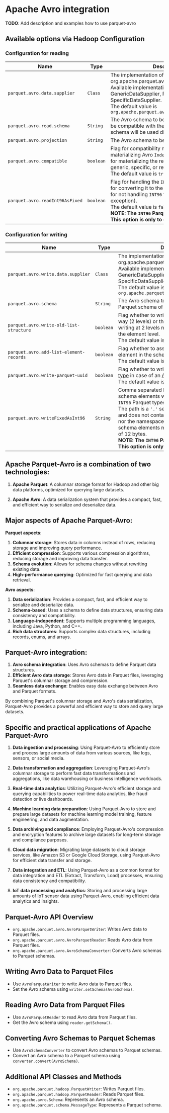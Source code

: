 <!--
  ~ Licensed to the Apache Software Foundation (ASF) under one
  ~ or more contributor license agreements.  See the NOTICE file
  ~ distributed with this work for additional information
  ~ regarding copyright ownership.  The ASF licenses this file
  ~ to you under the Apache License, Version 2.0 (the
  ~ "License"); you may not use this file except in compliance
  ~ with the License.  You may obtain a copy of the License at
  ~
  ~   http://www.apache.org/licenses/LICENSE-2.0
  ~
  ~ Unless required by applicable law or agreed to in writing,
  ~ software distributed under the License is distributed on an
  ~ "AS IS" BASIS, WITHOUT WARRANTIES OR CONDITIONS OF ANY
  ~ KIND, either express or implied.  See the License for the
  ~ specific language governing permissions and limitations
  ~ under the License.
  -->

Apache Avro integration
======

**TODO**: Add description and examples how to use parquet-avro

## Available options via Hadoop Configuration

### Configuration for reading

| Name                                    | Type      | Description                                                          |
|-----------------------------------------|-----------|----------------------------------------------------------------------|
| `parquet.avro.data.supplier`            | `Class`   | The implementation of the interface org.apache.parquet.avro.AvroDataSupplier. Available implementations in the library: GenericDataSupplier, ReflectDataSupplier, SpecificDataSupplier.<br/>The default value is `org.apache.parquet.avro.SpecificDataSupplier` |
| `parquet.avro.read.schema`              | `String`  | The Avro schema to be used for reading. It shall be compatible with the file schema. The file schema will be used directly if not set. |
| `parquet.avro.projection`               | `String`  | The Avro schema to be used for projection.                           |
| `parquet.avro.compatible`               | `boolean` | Flag for compatibility mode. `true` for materializing Avro `IndexedRecord` objects, `false` for materializing the related objects for either generic, specific, or reflect records.<br/>The default value is `true`. |
| `parquet.avro.readInt96AsFixed`        | `boolean` | Flag for handling the `INT96` Parquet types. `true` for converting it to the `fixed` Avro type, `false` for not handling `INT96` types (throwing exception).<br/>The default value is `false`.<br/>**NOTE: The `INT96` Parquet type is deprecated. This option is only to support old data.** |

### Configuration for writing

| Name                                    | Type      | Description                                                          |
|-----------------------------------------|-----------|----------------------------------------------------------------------|
| `parquet.avro.write.data.supplier`      | `Class`   | The implementation of the interface org.apache.parquet.avro.AvroDataSupplier. Available implementations in the library: GenericDataSupplier, ReflectDataSupplier, SpecificDataSupplier.<br/>The default value is `org.apache.parquet.avro.SpecificDataSupplier` |
| `parquet.avro.schema`                   | `String`  | The Avro schema to be used for generating the Parquet schema of the file. |
| `parquet.avro.write-old-list-structure` | `boolean` | Flag whether to write list structures in the old way (2 levels) or the new one (3 levels). When writing at 2 levels no null values are available at the element level.<br/>The default value is `true` |
| `parquet.avro.add-list-element-records` | `boolean` | Flag whether to assume that any repeated element in the schema is a list element.<br/>The default value is `true`. |
| `parquet.avro.write-parquet-uuid`       | `boolean` | Flag whether to write the [Parquet UUID logical type](https://github.com/apache/parquet-format/blob/master/LogicalTypes.md#uuid) in case of an [Avro UUID type](https://avro.apache.org/docs/current/spec.html#UUID) is present.<br/>The default value is `false`. |
| `parquet.avro.writeFixedAsInt96`    | `String` | Comma separated list of paths pointing to Avro schema elements which are to be converted to `INT96` Parquet types.<br/>The path is a `'.'` separated list of field names and does not contain the name of the schema nor the namespace. The type of the referenced schema elements must be `fixed` with the size of 12 bytes.<br/>**NOTE: The `INT96` Parquet type is deprecated. This option is only to support old data.** |

## Apache Parquet-Avro is a combination of two technologies:

1. **Apache Parquet**: A columnar storage format for Hadoop and other big data platforms, optimized for querying large datasets.

2. **Apache Avro**: A data serialization system that provides a compact, fast, and efficient way to serialize and deserialize data.

## Major aspects of Apache Parquet-Avro:

**Parquet aspects**:

1. **Columnar storage**: Stores data in columns instead of rows, reducing storage and improving query performance.
2. **Efficient compression**: Supports various compression algorithms, reducing storage and improving data transfer.
3. **Schema evolution**: Allows for schema changes without rewriting existing data.
4. **High-performance querying**: Optimized for fast querying and data retrieval.

**Avro aspects**:

1. **Data serialization**: Provides a compact, fast, and efficient way to serialize and deserialize data.
2. **Schema-based**: Uses a schema to define data structures, ensuring data consistency and compatibility.
3. **Language-independent**: Supports multiple programming languages, including Java, Python, and C++.
4. **Rich data structures**: Supports complex data structures, including records, enums, and arrays.

## Parquet-Avro integration:

1. **Avro schema integration**: Uses Avro schemas to define Parquet data structures.
2. **Efficient Avro data storage**: Stores Avro data in Parquet files, leveraging Parquet's columnar storage and compression.
3. **Seamless data exchange**: Enables easy data exchange between Avro and Parquet formats.

By combining Parquet's columnar storage and Avro's data serialization, Parquet-Avro provides a powerful and efficient way to store and query large datasets.

## Specific  and practical applications of Apache Parquet-Avro

1. **Data ingestion and processing**: Using Parquet-Avro to efficiently store and process large amounts of data from various sources, like logs, sensors, or social media.

2. **Data transformation and aggregation**: Leveraging Parquet-Avro's columnar storage to perform fast data transformations and aggregations, like data warehousing or business intelligence workloads.

3. **Real-time data analytics**: Utilizing Parquet-Avro's efficient storage and querying capabilities to power real-time data analytics, like fraud detection or live dashboards.

4. **Machine learning data preparation**: Using Parquet-Avro to store and prepare large datasets for machine learning model training, feature engineering, and data augmentation.

5. **Data archiving and compliance**: Employing Parquet-Avro's compression and encryption features to archive large datasets for long-term storage and compliance purposes.

6. **Cloud data migration**: Migrating large datasets to cloud storage services, like Amazon S3 or Google Cloud Storage, using Parquet-Avro for efficient data transfer and storage.

7. **Data integration and ETL**: Using Parquet-Avro as a common format for data integration and ETL (Extract, Transform, Load) processes, ensuring data consistency and compatibility.

8. **IoT data processing and analytics**: Storing and processing large amounts of IoT sensor data using Parquet-Avro, enabling efficient data analytics and insights.

## Parquet-Avro API Overview

- `org.apache.parquet.avro.AvroParquetWriter`: Writes Avro data to Parquet files.
- `org.apache.parquet.avro.AvroParquetReader`: Reads Avro data from Parquet files.
- `org.apache.parquet.avro.AvroSchemaConverter`: Converts Avro schemas to Parquet schemas.

## Writing Avro Data to Parquet Files

- Use `AvroParquetWriter` to write Avro data to Parquet files.
- Set the Avro schema using `writer.setSchema(AvroSchema)`.

## Reading Avro Data from Parquet Files

- Use `AvroParquetReader` to read Avro data from Parquet files.
- Get the Avro schema using `reader.getSchema()`.

## Converting Avro Schemas to Parquet Schemas

- Use `AvroSchemaConverter` to convert Avro schemas to Parquet schemas.
- Convert an Avro schema to a Parquet schema using `converter.convert(AvroSchema)`.

## Additional API Classes and Methods

- `org.apache.parquet.hadoop.ParquetWriter`: Writes Parquet files.
- `org.apache.parquet.hadoop.ParquetReader`: Reads Parquet files.
- `org.apache.avro.Schema`: Represents an Avro schema.
- `org.apache.parquet.schema.MessageType`: Represents a Parquet schema.

